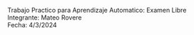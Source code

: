 Trabajo Practico para Aprendizaje Automatico: Examen Libre <br>
Integrante: Mateo Rovere <br>
Fecha: 4/3/2024 <br>
